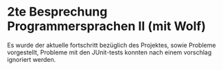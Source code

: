 # 2te Besprechung Programmersprachen II (mit Wolf)

Es wurde der aktuelle fortschritt bezüglich des Projektes, sowie Probleme vorgestellt,
Probleme mit den JUnit-tests konnten nach einem vorschlag ignoriert werden.
